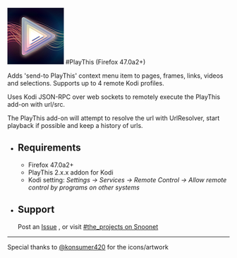 ![PlayThis](https://raw.githubusercontent.com/anxdpanic/PlayThis-Extension/firefox/images/icon_128.png)
#PlayThis (Firefox 47.0a2+)

Adds 'send-to PlayThis' context menu item to pages, frames, links, videos and selections. Supports up to 4 remote Kodi profiles.

Uses Kodi JSON-RPC over web sockets to remotely execute the PlayThis add-on with url/src.

The PlayThis add-on will attempt to resolve the url with UrlResolver, start playback if possible and keep a history of urls.


- Requirements
    -

    - Firefox 47.0a2+
    - PlayThis 2.x.x addon for Kodi
    - Kodi setting: _Settings -> Services -> Remote Control -> Allow remote control by programs on other systems_

- Support
    -

    Post an [Issue](https://github.com/anxdpanic/PlayThis-Extension/issues) , or visit [#the_projects on Snoonet](https://kiwiirc.com/client/irc.snoonet.org/The_Projects)

---

Special thanks to [@konsumer420](https://twitter.com/konsumer420) for the icons/artwork
